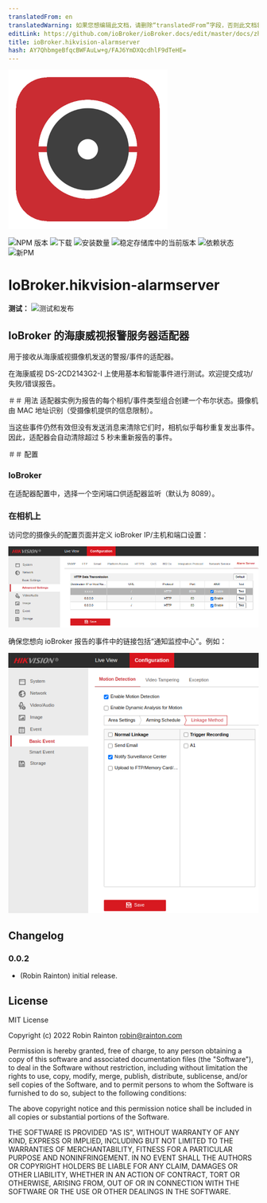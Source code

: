 ```yaml
---
translatedFrom: en
translatedWarning: 如果您想编辑此文档，请删除“translatedFrom”字段，否则此文档将再次自动翻译
editLink: https://github.com/ioBroker/ioBroker.docs/edit/master/docs/zh-cn/adapterref/iobroker.hikvision-alarmserver/README.md
title: ioBroker.hikvision-alarmserver
hash: AY7QhbmgeBfqcBWFAuLw+g/FAJ6YmDXQcdhlF9dTeHE=
---
```

![标识](../../../en/adapterref/iobroker.hikvision-alarmserver/admin/hikvision-alarmserver.png)

![NPM 版本](https://img.shields.io/npm/v/iobroker.hikvision-alarmserver.svg)
![下载](https://img.shields.io/npm/dm/iobroker.hikvision-alarmserver.svg)
![安装数量](https://iobroker.live/badges/hikvision-alarmserver-installed.svg)
![稳定存储库中的当前版本](https://iobroker.live/badges/hikvision-alarmserver-stable.svg)
![依赖状态](https://img.shields.io/david/raintonr/iobroker.hikvision-alarmserver.svg)
![新PM](https://nodei.co/npm/iobroker.hikvision-alarmserver.png?downloads=true)

# IoBroker.hikvision-alarmserver
**测试：** ![测试和发布](https://github.com/raintonr/ioBroker.hikvision-alarmserver/workflows/Test%20and%20Release/badge.svg)

## IoBroker 的海康威视报警服务器适配器
用于接收从海康威视摄像机发送的警报/事件的适配器。

在海康威视 DS-2CD2143G2-I 上使用基本和智能事件进行测试。欢迎提交成功/失败/错误报告。

＃＃ 用法
适配器实例为报告的每个相机/事件类型组合创建一个布尔状态。摄像机由 MAC 地址识别（受摄像机提供的信息限制）。

当这些事件仍然有效但没有发送消息来清除它们时，相机似乎每秒重复发出事件。因此，适配器会自动清除超过 5 秒未重新报告的事件。

＃＃ 配置
### IoBroker
在适配器配置中，选择一个空闲端口供适配器监听（默认为 8089）。

### 在相机上
访问您的摄像头的配置页面并定义 ioBroker IP/主机和端口设置：

![警报服务器选项](../../../en/adapterref/iobroker.hikvision-alarmserver/docs/images/alarm-server-options.png)

确保您想向 ioBroker 报告的事件中的链接包括“通知监控中心”。例如：

![运动检测选项](../../../en/adapterref/iobroker.hikvision-alarmserver/docs/images/motion-detection-options.png)

## Changelog

### 0.0.2
* (Robin Rainton) initial release.

## License
MIT License

Copyright (c) 2022 Robin Rainton <robin@rainton.com>

Permission is hereby granted, free of charge, to any person obtaining a copy
of this software and associated documentation files (the "Software"), to deal
in the Software without restriction, including without limitation the rights
to use, copy, modify, merge, publish, distribute, sublicense, and/or sell
copies of the Software, and to permit persons to whom the Software is
furnished to do so, subject to the following conditions:

The above copyright notice and this permission notice shall be included in all
copies or substantial portions of the Software.

THE SOFTWARE IS PROVIDED "AS IS", WITHOUT WARRANTY OF ANY KIND, EXPRESS OR
IMPLIED, INCLUDING BUT NOT LIMITED TO THE WARRANTIES OF MERCHANTABILITY,
FITNESS FOR A PARTICULAR PURPOSE AND NONINFRINGEMENT. IN NO EVENT SHALL THE
AUTHORS OR COPYRIGHT HOLDERS BE LIABLE FOR ANY CLAIM, DAMAGES OR OTHER
LIABILITY, WHETHER IN AN ACTION OF CONTRACT, TORT OR OTHERWISE, ARISING FROM,
OUT OF OR IN CONNECTION WITH THE SOFTWARE OR THE USE OR OTHER DEALINGS IN THE
SOFTWARE.